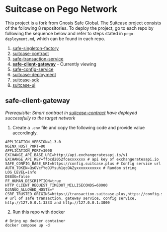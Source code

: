 # Suitcase on Pego Network
This project is a fork from Gnosis Safe Global. The Suitcase project consists of the following 8 repositories. To deploy the project, go to each repo by following the sequence below and refer to steps stated in `pego-deployment.md`, which can be found in each repo.

1. [safe-singleton-factory](https://github.com/Pego-DAO/safe-singleton-factory)
2. [suitcase-contract](https://github.com/Pego-DAO/suitcase-contract)
3. [safe-transaction-service](https://github.com/Pego-DAO/safe-transaction-service)
4. **[safe-client-gateway](https://github.com/Pego-DAO/safe-client-gateway)** - Currently viewing
5. [safe-config-service](https://github.com/Pego-DAO/safe-config-service)
6. [suitcase-deployment](https://github.com/Pego-DAO/suitcase-deployment)
7. [suitcase-sdk](https://github.com/Pego-DAO/suitcase-sdk)
8. [suitcase-ui](https://github.com/Pego-DAO/suitcase-ui)

## safe-client-gateway
*Prerequisite: Smart contract in [suitcase-contract](https://github.com/Pego-DAO/suitcase-contract) have deployed successfully to the target network*

1. Create a `.env` file and copy the following code and provide value accordingly.
```
APPLICATION_VERSION=1.3.0
NGINX_HOST_PORT=80
APPLICATION_PORT=3000
EXCHANGE_API_BASE_URI=http://api.exchangeratesapi.io/v1
EXCHANGE_API_KEY=ffbcd2052fcexxxxxxx # api key of exchangeratesapi.io
SAFE_CONFIG_BASE_URI=https://config.suitcase.plus # Config service url
AUTH_TOKEN=QsOVcfYoOJYsuh1qcOAZyxxxxxxxxxxx # Random string
LOG_LEVEL=info
DEBUG=false
FF_HUMAN_DESCRIPTION=true
HTTP_CLIENT_REQUEST_TIMEOUT_MILLISECONDS=60000
DJANGO_ALLOWED_HOSTS=*
CSRF_TRUSTED_ORIGINS=https://transaction.suitcase.plus,https://config.suitcase.plus,https://gateway.suitcase.plus,http://127.0.0.1:3333,http://127.0.0.1:3000 # url of safe transaction, gateway service, config service, http://127.0.0.1:3333 and http://127.0.0.1:3000

```

2. Run this repo with docker
```
# Bring up docker container
docker compose up -d
```